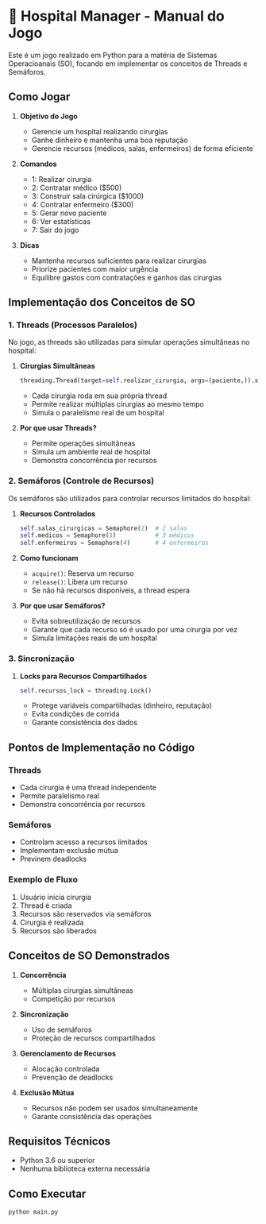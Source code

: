 # 💊 Hospital Manager - Manual do Jogo
Este é um jogo realizado em Python para a matéria de Sistemas Operacioanais (SO), focando em implementar os conceitos de Threads e Semáforos.

## Como Jogar

1. **Objetivo do Jogo**
   - Gerencie um hospital realizando cirurgias
   - Ganhe dinheiro e mantenha uma boa reputação
   - Gerencie recursos (médicos, salas, enfermeiros) de forma eficiente

2. **Comandos**
   - 1: Realizar cirurgia
   - 2: Contratar médico ($500)
   - 3: Construir sala cirúrgica ($1000)
   - 4: Contratar enfermeiro ($300)
   - 5: Gerar novo paciente
   - 6: Ver estatísticas
   - 7: Sair do jogo

3. **Dicas**
   - Mantenha recursos suficientes para realizar cirurgias
   - Priorize pacientes com maior urgência
   - Equilibre gastos com contratações e ganhos das cirurgias

## Implementação dos Conceitos de SO

### 1. Threads (Processos Paralelos)

No jogo, as threads são utilizadas para simular operações simultâneas no hospital:

1. **Cirurgias Simultâneas**
   ```python
   threading.Thread(target=self.realizar_cirurgia, args=(paciente,)).start()
   ```
   - Cada cirurgia roda em sua própria thread
   - Permite realizar múltiplas cirurgias ao mesmo tempo
   - Simula o paralelismo real de um hospital

2. **Por que usar Threads?**
   - Permite operações simultâneas
   - Simula um ambiente real de hospital
   - Demonstra concorrência por recursos

### 2. Semáforos (Controle de Recursos)

Os semáforos são utilizados para controlar recursos limitados do hospital:

1. **Recursos Controlados**
   ```python
   self.salas_cirurgicas = Semaphore(2)  # 2 salas
   self.medicos = Semaphore(3)           # 3 médicos
   self.enfermeiros = Semaphore(4)       # 4 enfermeiros
   ```

2. **Como funcionam**
   - `acquire()`: Reserva um recurso
   - `release()`: Libera um recurso
   - Se não há recursos disponíveis, a thread espera

3. **Por que usar Semáforos?**
   - Evita sobreutilização de recursos
   - Garante que cada recurso só é usado por uma cirurgia por vez
   - Simula limitações reais de um hospital

### 3. Sincronização

1. **Locks para Recursos Compartilhados**
   ```python
   self.recursos_lock = threading.Lock()
   ```
   - Protege variáveis compartilhadas (dinheiro, reputação)
   - Evita condições de corrida
   - Garante consistência dos dados

## Pontos de Implementação no Código

### Threads
- Cada cirurgia é uma thread independente
- Permite paralelismo real
- Demonstra concorrência por recursos

### Semáforos
- Controlam acesso a recursos limitados
- Implementam exclusão mútua
- Previnem deadlocks

### Exemplo de Fluxo
1. Usuário inicia cirurgia
2. Thread é criada
3. Recursos são reservados via semáforos
4. Cirurgia é realizada
5. Recursos são liberados

## Conceitos de SO Demonstrados

1. **Concorrência**
   - Múltiplas cirurgias simultâneas
   - Competição por recursos

2. **Sincronização**
   - Uso de semáforos
   - Proteção de recursos compartilhados

3. **Gerenciamento de Recursos**
   - Alocação controlada
   - Prevenção de deadlocks

4. **Exclusão Mútua**
   - Recursos não podem ser usados simultaneamente
   - Garante consistência das operações

## Requisitos Técnicos
- Python 3.6 ou superior
- Nenhuma biblioteca externa necessária

## Como Executar
   ```python
   python main.py
   ```